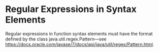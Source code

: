 <html><head></head><body id="wqv1529502010120"><h1 class="title topictitle1" id="ariaid-title1">Regular Expressions in Syntax Elements</h1><div class="body refbody"><div class="section" id="wqv1529502010120__section_N10011_N1000E_N10001">
<p class="p">Regular expressions in function syntax elements must have the format defined by the class java.util.regex.Pattern—see <a class="xref" href="https://docs.oracle.com/javase/7/docs/api/java/util/regex/Pattern.html" target="_blank" title="" shape="rect">https://docs.oracle.com/javase/7/docs/api/java/util/regex/Pattern.html</a>.</p></div></div></body></html>
